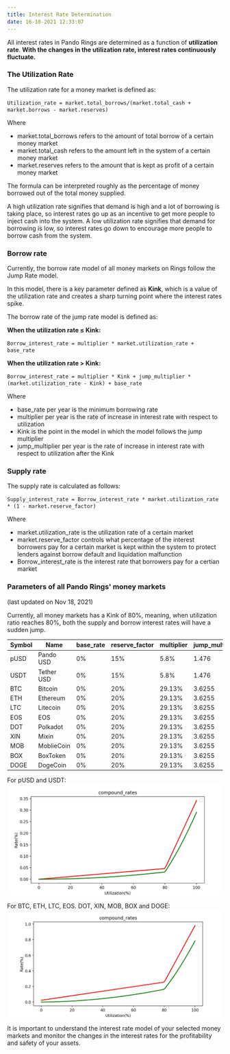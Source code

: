 ```yaml
---
title: Interest Rate Determination
date: 16-10-2021 12:33:07
---
```


All interest rates in Pando Rings are determined as a function of **utilization rate**. **With the changes in the utilization rate, interest rates continuously fluctuate.**

### The Utilization Rate

The utilization rate for a money market is defined as:

```
Utilization_rate = market.total_borrows/(market.total_cash + market.borrows - market.reserves)
```

Where

- market.total_borrows refers to the amount of total borrow of a certain money market
- market.total_cash refers to the amount left in the system of a certain money market
- market.reserves refers to the amount that is kept as profit of a certain money market

The formula can be interpreted roughly as the percentage of money borrowed out of the total money supplied.

A high utilization rate signifies that demand is high and a lot of borrowing is taking place, so interest rates go up as an incentive to get more people to inject cash into the system. A low utilization rate signifies that demand for borrowing is low, so interest rates go down to encourage more people to borrow cash from the system.

### Borrow rate

Currently, the borrow rate model of all money markets on Rings follow the Jump Rate model.

In this model, there is a key parameter defined as **Kink**, which is a value of the utilization rate and creates a sharp turning point where the interest rates spike.

The borrow rate of the jump rate model is defined as:

**When the utilization rate ≤ Kink:**

```
Borrow_interest_rate = multiplier * market.utilization_rate + base_rate
```

**When the utilization rate > Kink:**

```
Borrow_interest_rate = multiplier * Kink + jump_multiplier * (market.utilization_rate - Kink) + base_rate
```

Where

- base_rate per year is the minimum borrowing rate
- multiplier per year is the rate of increase in interest rate with respect to utilization
- Kink is the point in the model in which the model follows the jump multiplier
- jump_multiplier per year is the rate of increase in interest rate with respect to utilization after the Kink

### Supply rate

The supply rate is calculated as follows:

```
Supply_interest_rate = Borrow_interest_rate * market.utilization_rate * (1 - market.reserve_factor)
```

Where

- market.utilization_rate is the utilization rate of a certain market
- market.reserve_factor controls what percentage of the interest borrowers pay for a certain market is kept within the system to protect lenders against borrow default and liquidation malfunction
- Borrow_interest_rate is the interest rate that borrowers pay for a certian market

### Parameters of all Pando Rings' money markets

(last updated on Nov 18, 2021)

Currently, all money markets has a Kink of 80%, meaning, when utilization ratio reaches 80%, both the supply and borrow interest rates will have a sudden jump.

| Symbol | Name       | base_rate | reserve_factor | multiplier | jump_multiplier | kink |
| ------ | ---------- | --------- | -------------- | ---------- | --------------- | ---- |
| pUSD   | Pando USD  | 0%        | 15%            | 5.8%       | 1.476           | 80%  |
| USDT   | Tether USD | 0%        | 15%            | 5.8%       | 1.476           | 80%  |
| BTC    | Bitcoin    | 0%        | 20%            | 29.13%     | 3.6255          | 80%  |
| ETH    | Ethereum   | 0%        | 20%            | 29.13%     | 3.6255          | 80%  |
| LTC    | Litecoin   | 0%        | 20%            | 29.13%     | 3.6255          | 80%  |
| EOS    | EOS        | 0%        | 20%            | 29.13%     | 3.6255          | 80%  |
| DOT    | Polkadot   | 0%        | 20%            | 29.13%     | 3.6255          | 80%  |
| XIN    | Mixin      | 0%        | 20%            | 29.13%     | 3.6255          | 80%  |
| MOB    | MoblieCoin | 0%        | 20%            | 29.13%     | 3.6255          | 80%  |
| BOX    | BoxToken   | 0%        | 20%            | 29.13%     | 3.6255          | 80%  |
| DOGE   | DogeCoin   | 0%        | 20%            | 29.13%     | 3.6255          | 80%  |

For pUSD and USDT: ![](../assets/stablecoin-model.png)

For BTC, ETH, LTC, EOS. DOT, XIN, MOB, BOX and DOGE: ![](../assets/othercoins-model.png)

It is important to understand the interest rate model of your selected money markets and monitor the changes in the interest rates for the profitability and safety of your assets.
